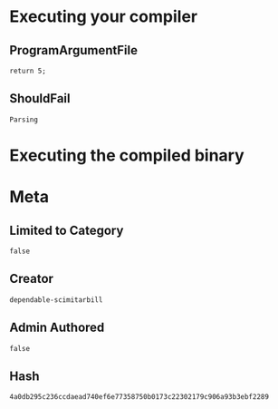 # Executing your compiler

## ProgramArgumentFile

```
return 5;
```

## ShouldFail

```
Parsing
```

# Executing the compiled binary

# Meta

## Limited to Category

```
false
```

## Creator

```
dependable-scimitarbill
```

## Admin Authored

```
false
```

## Hash

```
4a0db295c236ccdaead740ef6e77358750b0173c22302179c906a93b3ebf2289
```
